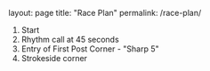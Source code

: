 layout: page
title: "Race Plan"
permalink: /race-plan/

1. Start
2. Rhythm call at 45 seconds
3. Entry of First Post Corner - "Sharp 5"
4. Strokeside corner
